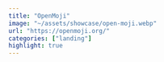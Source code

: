 ```yaml
---
title: "OpenMoji"
image: "~/assets/showcase/open-moji.webp"
url: "https://openmoji.org/"
categories: ["landing"]
highlight: true
---
```

